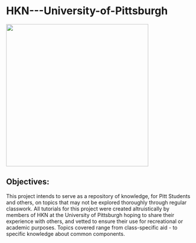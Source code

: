 # HKN---University-of-Pittsburgh
<img src="https://github.com/user-attachments/assets/f5eff40a-ab7c-4468-88fa-13103521cfdf" width="385px" align="center">

## Objectives:
This project intends to serve as a repository of knowledge, for Pitt Students and others, on topics that may not be explored thoroughly through regular classwork. All tutorials for this project were created altruistically by members of HKN at the University of Pittsburgh hoping to share their experience with others, and vetted to ensure their use for recreational or academic purposes. Topics covered range from class-specific aid - to specific knowledge about common components.
